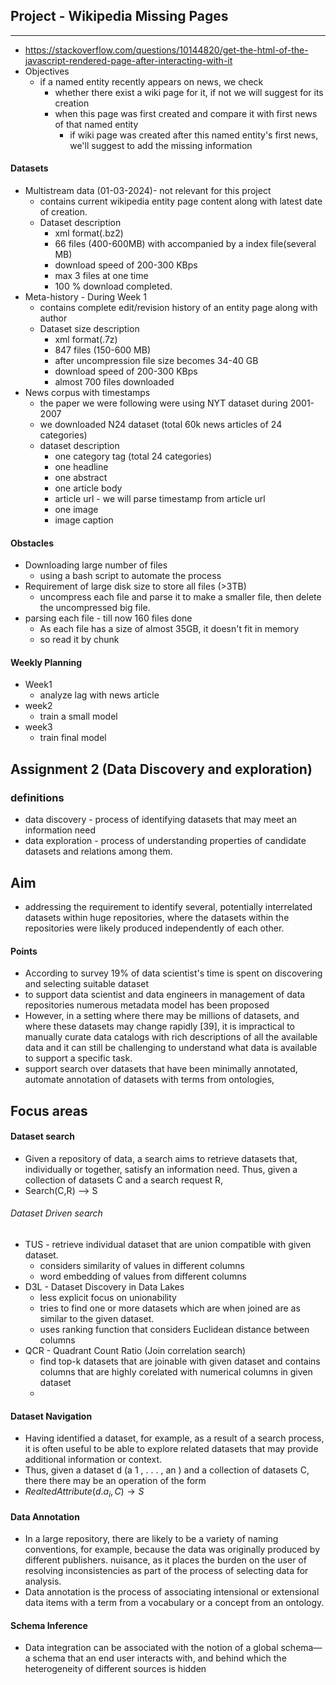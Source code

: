 ## Project - Wikipedia Missing Pages
---
- https://stackoverflow.com/questions/10144820/get-the-html-of-the-javascript-rendered-page-after-interacting-with-it
- Objectives
	- if a named entity recently appears on news, we check
		- whether there exist a wiki page for it, if not we will suggest for its creation
		- when this page was first created and compare it with first news of that named entity
			- if wiki page was created after this named entity's first news, we'll suggest to add the missing information

#### Datasets
- Multistream data (01-03-2024)- not relevant for this project
	- contains current wikipedia entity page content along with latest date of creation.
	- Dataset description
		- xml format(.bz2)
		- 66 files (400-600MB) with accompanied by a index file(several MB)
		- download speed of 200-300 KBps
		- max 3 files at one time
		- 100 % download completed.
- Meta-history - During Week 1
	- contains complete edit/revision history of an entity page along with author 
	- Dataset size description
		- xml format(.7z)
		- 847 files (150-600 MB)
		- after uncompression file size becomes 34-40 GB
		- download speed of 200-300 KBps
		- almost 700 files downloaded
- News corpus with timestamps 
	- the paper we were following were using NYT dataset during 2001-2007
	- we downloaded N24 dataset (total 60k news articles of 24 categories)
	- dataset description
		- one category tag (total 24 categories)
		- one headline
		- one abstract
		- one article body
		- article url - we will parse timestamp from article url
		- one image
		- image caption
#### Obstacles
- Downloading large number of files
	- using a bash script to automate the process
- Requirement of large disk size to store all files (>3TB)
	- uncompress each file and parse it to make a smaller file, then delete the uncompressed big file.
- parsing each file - till now 160 files done
	- As each file has a size of almost 35GB, it doesn't fit in memory
	- so read it by chunk
	
#### Weekly Planning
- Week1
	- analyze lag with news article
- week2 
	- train a small model
- week3 
	- train final model



## Assignment 2 (Data Discovery and exploration)
### definitions
- data discovery - process of identifying datasets that may meet an information need
- data exploration - process of understanding properties of candidate datasets and relations among them.

## Aim
- addressing the requirement to identify several, potentially interrelated datasets within huge repositories, where the datasets within the repositories were likely produced independently of each other.
#### Points 
- According to survey 19% of data scientist's time is spent on discovering and selecting suitable dataset
- to support data scientist and data engineers in management of data repositories numerous metadata model has been proposed
- However, in a setting where there may be millions of datasets, and where these datasets may change rapidly [39], it is impractical to manually curate data catalogs with rich descriptions of all the available data and it can still be challenging to understand what data is available to support a specific task.
- support search over datasets that have been minimally annotated, automate annotation of datasets with terms from ontologies,

## Focus areas
#### Dataset search
- Given a repository of data, a search aims to retrieve datasets that, individually or together, satisfy an information need. Thus, given a collection of datasets C and a search request R,
- Search(C,R) -->  S
###### Dataset Driven search
- TUS - retrieve individual dataset that are union compatible with given dataset. 
	- considers similarity of values in different columns
	- word embedding of values from different columns
- D3L - Dataset Discovery in Data Lakes
	- less explicit focus on unionability
	- tries to find one or more datasets which are when joined are as similar to the given dataset.
	- uses ranking function that considers Euclidean distance between columns
- QCR - Quadrant Count Ratio (Join correlation search)
	- find top-k datasets that are joinable with given dataset and contains columns that are highly corelated with numerical columns in given dataset
	- 
#### Dataset Navigation
- Having identified a dataset, for example, as a result of a search process, it is often useful to be able to explore related datasets that may provide additional information or context.
- Thus, given a dataset d (a 1 , . . . , an ) and a collection of datasets C, there there may be an operation of the form
- $RealtedAttribute(d.a_i,C)\rightarrow S$

#### Data Annotation
- In a large repository, there are likely to be a variety of naming conventions, for example, because the data was originally produced by different publishers. nuisance, as it places the burden on the user of resolving inconsistencies as part of the process of selecting data for analysis.
- Data annotation is the process of associating intensional or extensional data items with a term from a vocabulary or a concept from an ontology.

#### Schema Inference
- Data integration can be associated with the notion of a global schema—a schema that an end user interacts with, and behind which the heterogeneity of different sources is hidden